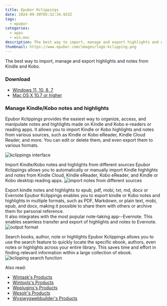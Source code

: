 ```yaml
---
title: Epubor Kclippings
date: 2024-09-30T05:32:34.933Z
tags: 
  - epubor
categories: 
  - apps
  - win,mac
description: The best way to import, manage and export highlights and notes from Kindle and Kobo.
thumbnail: https://www.epubor.com/images/logo-kclipping.png
---
```


The best way to import, manage and export highlights and notes from Kindle and Kobo.

### Download

- [Windows 11, 10, 8, 7](https://secure.2checkout.com/order/checkout.php?QTY=1&AFFILIATE=108875&CART=1&CARD=2&DESIGN_TYPE=2&CURRENCY=USD&ORDERSTYLE=nLWooJa5iLg=&PAY_TYPE=PAYPAL&PRODS=40935788&OPTIONS40935788=LicenseALife)
- [Mac OS X 10.7 or higher](https://secure.2checkout.com/order/checkout.php?QTY=1&AFFILIATE=108875&CART=1&CARD=2&DESIGN_TYPE=2&CURRENCY=USD&ORDERSTYLE=nLWooJa5iLg=&PAY_TYPE=PAYPAL&PRODS=40935810&OPTIONS40935810=LicenseALife)

### Manage Kindle/Kobo notes and highlights

Epubor Kclippings provides the easiest way to organize, access, and manipulate notes and highlights made on Kindle and Kobo e-readers or reading apps. It allows you to import Kindle or Kobo highlights and notes from various sources, such as Kindle or Kobo eReader, Kindle Cloud Reader, and more. You can edit or delete them, and even export them to various formats.

![kclippings interface](https://www.epubor.com/kclippings.htmlimages/klcipping-interface.png)

Import Kindle/Kobo notes and highlights from different sources Epubor Kclippings allows you to automatically or manually import Kindle highlights and notes from Kindle Cloud, Kindle eReader, Kobo eReader, and Kindle or Kobo desktop reading apps. ![import notes from different sources](https://www.epubor.com/images/import-note-different-source.png)

Export kindle notes and highlights to epub, pdf, mobi, txt, md, docx or Evernote Epubor Kclippings enables you to export kindle or Kobo notes and highlights in multiple formats, such as PDF, Markdown, or plain text, mobi, epub, and docx, making it possible to share them with others or archive them for personal reference.  
It also integrates with the most popular note-taking app--Evernote. This enables seamless transfer and export of highlights and notes to Evernote. ![output format](https://www.epubor.com/kclippings.htmlimages/kclippings-feature-export-format.png)

Search books, author, note or highlights Epubor Kclippings allows you to use the search feature to quickly locate the specific ebook, authors, even notes or highlights across your entire library. This saves time and effort in finding relevant information within a large collection of ebook. ![kclipping search function](https://www.epubor.com/images/search-author-highlights-1.png)

<ins class="adsbygoogle"
      style="display:block"
      data-ad-client="ca-pub-7571918770474297"
      data-ad-slot="8358498916"
      data-ad-format="auto"
      data-full-width-responsive="true"></ins>

<span class="atpl-alsoreadstyle">Also read:</span>
<div><ul>
<li><a href="https://tools.techidaily.com/wintask/products/"><u>Wintask's Products</u></a></li>
<li><a href="https://tools.techidaily.com/wintools/products/"><u>Wintools's Products</u></a></li>
<li><a href="https://tools.techidaily.com/wpplugins/products/"><u>Wpplugins's Products</u></a></li>
<li><a href="https://tools.techidaily.com/wpsolr/products/"><u>Wpsolr's Products</u></a></li>
<li><a href="https://tools.techidaily.com/wysiwygwebbuilder/products/"><u>Wysiwygwebbuilder's Products</u></a></li>
</ul></div>

